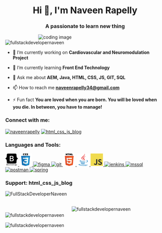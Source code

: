 <h1 align="center">Hi 👋, I'm Naveen Rapelly</h1>
<h3 align="center">A passionate to learn new thing</h3>
<img align="right" alt="coding image" width="400" src="https://cdn.dribbble.com/users/1162077/screenshots/3848914/programmer.gif">

<p align="left"> <img src="https://komarev.com/ghpvc/?username=fullstackdevelopernaveen&label=Profile%20views&color=0e75b6&style=flat" alt="fullstackdevelopernaveen" /> </p>

- 🔭 I’m currently working on **Cardiovascular and Neuromodulation Project**

- 🌱 I’m currently learning **Front End Technology**

- 💬 Ask me about **AEM, Java, HTML, CSS, JS, GIT, SQL**

- 📫 How to reach me **naveenrapelly34@gmail.com**

- ⚡ Fun fact **You are loved when you are born. You will be loved when you die. In between, you have to manage!**

<h3 align="left">Connect with me:</h3>
<p align="left">
<a href="https://linkedin.com/in/naveenrapelly" target="blank"><img align="center" src="https://raw.githubusercontent.com/rahuldkjain/github-profile-readme-generator/master/src/images/icons/Social/linked-in-alt.svg" alt="naveenrapelly" height="30" width="40" /></a>
<a href="https://instagram.com/html_css_js_blog" target="blank"><img align="center" src="https://raw.githubusercontent.com/rahuldkjain/github-profile-readme-generator/master/src/images/icons/Social/instagram.svg" alt="html_css_js_blog" height="30" width="40" /></a>
</p>

<h3 align="left">Languages and Tools:</h3>
<p align="left"> <a href="https://getbootstrap.com" target="_blank" rel="noreferrer"> <img src="https://raw.githubusercontent.com/devicons/devicon/master/icons/bootstrap/bootstrap-plain-wordmark.svg" alt="bootstrap" width="40" height="40"/> </a> <a href="https://www.w3schools.com/css/" target="_blank" rel="noreferrer"> <img src="https://raw.githubusercontent.com/devicons/devicon/master/icons/css3/css3-original-wordmark.svg" alt="css3" width="40" height="40"/> </a> <a href="https://www.figma.com/" target="_blank" rel="noreferrer"> <img src="https://www.vectorlogo.zone/logos/figma/figma-icon.svg" alt="figma" width="40" height="40"/> </a> <a href="https://git-scm.com/" target="_blank" rel="noreferrer"> <img src="https://www.vectorlogo.zone/logos/git-scm/git-scm-icon.svg" alt="git" width="40" height="40"/> </a> <a href="https://www.w3.org/html/" target="_blank" rel="noreferrer"> <img src="https://raw.githubusercontent.com/devicons/devicon/master/icons/html5/html5-original-wordmark.svg" alt="html5" width="40" height="40"/> </a> <a href="https://www.java.com" target="_blank" rel="noreferrer"> <img src="https://raw.githubusercontent.com/devicons/devicon/master/icons/java/java-original.svg" alt="java" width="40" height="40"/> </a> <a href="https://developer.mozilla.org/en-US/docs/Web/JavaScript" target="_blank" rel="noreferrer"> <img src="https://raw.githubusercontent.com/devicons/devicon/master/icons/javascript/javascript-original.svg" alt="javascript" width="40" height="40"/> </a> <a href="https://www.jenkins.io" target="_blank" rel="noreferrer"> <img src="https://www.vectorlogo.zone/logos/jenkins/jenkins-icon.svg" alt="jenkins" width="40" height="40"/> </a> <a href="https://www.microsoft.com/en-us/sql-server" target="_blank" rel="noreferrer"> <img src="https://www.svgrepo.com/show/303229/microsoft-sql-server-logo.svg" alt="mssql" width="40" height="40"/> </a> <a href="https://postman.com" target="_blank" rel="noreferrer"> <img src="https://www.vectorlogo.zone/logos/getpostman/getpostman-icon.svg" alt="postman" width="40" height="40"/> </a> <a href="https://spring.io/" target="_blank" rel="noreferrer"> <img src="https://www.vectorlogo.zone/logos/springio/springio-icon.svg" alt="spring" width="40" height="40"/> </a> </p>

<h3 align="left">Support: html_css_js_blog </h3>
<p><a href="https://www.buymeacoffee.com/FullStackDeveloperNaveen"> <img align="left" src="https://cdn.buymeacoffee.com/buttons/v2/default-yellow.png" height="50" width="210" alt="FullStackDeveloperNaveen" /></a></p><br><br>

<p><img align="left" src="https://github-readme-stats.vercel.app/api/top-langs?username=fullstackdevelopernaveen&show_icons=true&locale=en&layout=compact" alt="fullstackdevelopernaveen" /></p>

<p>&nbsp;<img align="center" src="https://github-readme-stats.vercel.app/api?username=fullstackdevelopernaveen&show_icons=true&locale=en" alt="fullstackdevelopernaveen" /></p>

<p><img align="center" src="https://github-readme-streak-stats.herokuapp.com/?user=fullstackdevelopernaveen&" alt="fullstackdevelopernaveen" /></p>
